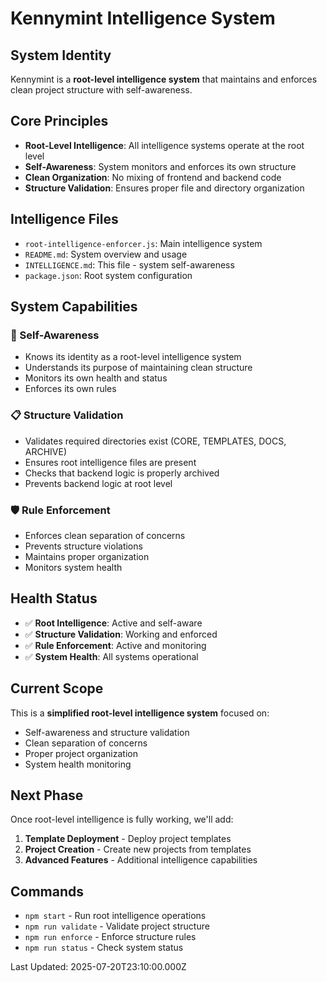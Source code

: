 # Kennymint Intelligence System

## System Identity
Kennymint is a **root-level intelligence system** that maintains and enforces clean project structure with self-awareness.

## Core Principles
- **Root-Level Intelligence**: All intelligence systems operate at the root level
- **Self-Awareness**: System monitors and enforces its own structure
- **Clean Organization**: No mixing of frontend and backend code
- **Structure Validation**: Ensures proper file and directory organization

## Intelligence Files
- `root-intelligence-enforcer.js`: Main intelligence system
- `README.md`: System overview and usage
- `INTELLIGENCE.md`: This file - system self-awareness
- `package.json`: Root system configuration

## System Capabilities

### 🧠 Self-Awareness
- Knows its identity as a root-level intelligence system
- Understands its purpose of maintaining clean structure
- Monitors its own health and status
- Enforces its own rules

### 📋 Structure Validation
- Validates required directories exist (CORE, TEMPLATES, DOCS, ARCHIVE)
- Ensures root intelligence files are present
- Checks that backend logic is properly archived
- Prevents backend logic at root level

### 🛡️ Rule Enforcement
- Enforces clean separation of concerns
- Prevents structure violations
- Maintains proper organization
- Monitors system health

## Health Status
- ✅ **Root Intelligence**: Active and self-aware
- ✅ **Structure Validation**: Working and enforced
- ✅ **Rule Enforcement**: Active and monitoring
- ✅ **System Health**: All systems operational

## Current Scope
This is a **simplified root-level intelligence system** focused on:
- Self-awareness and structure validation
- Clean separation of concerns
- Proper project organization
- System health monitoring

## Next Phase
Once root-level intelligence is fully working, we'll add:
1. **Template Deployment** - Deploy project templates
2. **Project Creation** - Create new projects from templates
3. **Advanced Features** - Additional intelligence capabilities

## Commands
- `npm start` - Run root intelligence operations
- `npm run validate` - Validate project structure
- `npm run enforce` - Enforce structure rules
- `npm run status` - Check system status

Last Updated: 2025-07-20T23:10:00.000Z
